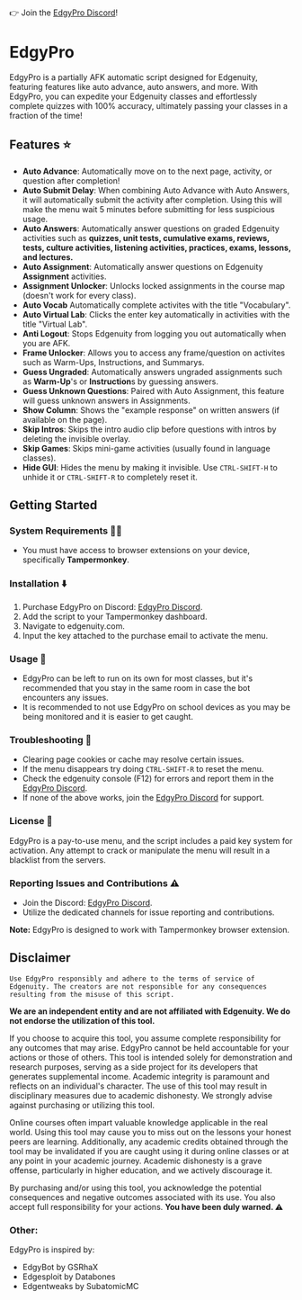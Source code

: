 👉 Join the [EdgyPro Discord](https://discord.gg/AdQFxcH6vN)!

# EdgyPro 

EdgyPro is a partially AFK automatic script designed for Edgenuity, featuring features like auto advance, auto answers, and more. With EdgyPro, you can expedite your Edgenuity classes and effortlessly complete quizzes with 100% accuracy, ultimately passing your classes in a fraction of the time!

## Features ⭐

- **Auto Advance**: Automatically move on to the next page, activity, or question after completion!
- **Auto Submit Delay**: When combining Auto Advance with Auto Answers, it will automatically submit the activity after completion. Using this will make the menu wait 5 minutes before submitting for less suspicious usage.
- **Auto Answers**: Automatically answer questions on graded Edgenuity activities such as **quizzes, unit tests, cumulative exams, reviews, tests, culture activities, listening activities, practices, exams, lessons, and lectures.**
- **Auto Assignment**: Automatically answer questions on Edgenuity **Assignment** activities.
- **Assignment Unlocker**: Unlocks locked assignments in the course map (doesn't work for every class).
- **Auto Vocab** Automatically complete activites with the title "Vocabulary".
- **Auto Virtual Lab**: Clicks the enter key automatically in activities with the title "Virtual Lab".
- **Anti Logout**: Stops Edgenuity from logging you out automatically when you are AFK.
- **Frame Unlocker**: Allows you to access any frame/question on activites such as Warm-Ups, Instructions, and Summarys.
- **Guess Ungraded**: Automatically answers ungraded assignments such as **Warm-Up**'s or **Instruction**s by guessing answers.
- **Guess Unknown Questions**: Paired with Auto Assignment, this feature will guess unknown answers in Assignments.
- **Show Column**: Shows the "example response" on written answers (if available on the page).
- **Skip Intros**: Skips the intro audio clip before questions with intros by deleting the invisible overlay.
- **Skip Games**: Skips mini-game activities (usually found in language classes).
- **Hide GUI**: Hides the menu by making it invisible. Use `CTRL-SHIFT-H` to unhide it or `CTRL-SHIFT-R` to completely reset it.

## Getting Started

### System Requirements 🧑‍💻

- You must have access to browser extensions on your device, specifically **Tampermonkey**.

### Installation ⬇️

1. Purchase EdgyPro on Discord: [EdgyPro Discord](https://discord.gg/AdQFxcH6vN).
2. Add the script to your Tampermonkey dashboard.
3. Navigate to edgenuity.com.
4. Input the key attached to the purchase email to activate the menu.

### Usage 🤖

- EdgyPro can be left to run on its own for most classes, but it's recommended that you stay in the same room in case the bot encounters any issues.
- It is recommended to not use EdgyPro on school devices as you may be being monitored and it is easier to get caught.

### Troubleshooting 🐞

- Clearing page cookies or cache may resolve certain issues.
- If the menu disappears try doing `CTRL-SHIFT-R` to reset the menu.
- Check the edgenuity console (F12) for errors and report them in the [EdgyPro Discord](https://discord.gg/AdQFxcH6vN).
- If none of the above works, join the [EdgyPro Discord](https://discord.gg/AdQFxcH6vN) for support.

### License 🔑

EdgyPro is a pay-to-use menu, and the script includes a paid key system for activation. Any attempt to crack or manipulate the menu will result in a blacklist from the servers.

### Reporting Issues and Contributions ⚠️

- Join the Discord: [EdgyPro Discord](https://discord.gg/AdQFxcH6vN).
- Utilize the dedicated channels for issue reporting and contributions.

**Note:** EdgyPro is designed to work with Tampermonkey browser extension.

## Disclaimer
`Use EdgyPro responsibly and adhere to the terms of service of Edgenuity. The creators are not responsible for any consequences resulting from the misuse of this script.`

**We are an independent entity and are not affiliated with Edgenuity. We do not endorse the utilization of this tool.**

If you choose to acquire this tool, you assume complete responsibility for any outcomes that may arise. EdgyPro cannot be held accountable for your actions or those of others. This tool is intended solely for demonstration and research purposes, serving as a side project for its developers that generates supplemental income. Academic integrity is paramount and reflects on an individual's character. The use of this tool may result in disciplinary measures due to academic dishonesty. We strongly advise against purchasing or utilizing this tool.

Online courses often impart valuable knowledge applicable in the real world. Using this tool may cause you to miss out on the lessons your honest peers are learning. Additionally, any academic credits obtained through the tool may be invalidated if you are caught using it during online classes or at any point in your academic journey. Academic dishonesty is a grave offense, particularly in higher education, and we actively discourage it.

By purchasing and/or using this tool, you acknowledge the potential consequences and negative outcomes associated with its use. You also accept full responsibility for your actions. __**You have been duly warned. ⚠**__

### Other: 

EdgyPro is inspired by:
- EdgyBot by GSRhaX
- Edgesploit by Databones
- Edgentweaks by SubatomicMC
